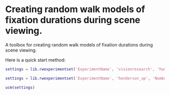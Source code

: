 # Creating random walk models of fixation durations during scene viewing.
A toolbox for creating random walk models of fixation durations during scene viewing.

Here is a quick start method:

```matlab
settings = lib.rwexperimentset('ExperimentName', 'visionresearch', 'humanDataPath', '_data/h_fixdur_exp2.mat', 'NumberTrials', 100, 'NumberStates', [38, 10, 10, 10, 10], 'WalkRate', [267,207,60,30,20], 'ModelParams', [.81,.55,1.01,1.19,.76,.93,.28,.25,98.27,243.69], 'EventDrivenChangeFcn', @projects.vision_research.VisionResearchParameterAdjustFcn, 'FitnessFcn', @lib.MaxLik, 'NumberSubjects', 1, 'InitializeRandomWalkParameters', @projects.vision_research.VRcreateRandomWalkParams)

settings = lib.rwexperimentset('ExperimentName', 'henderson_up', 'NumberTrials', 10, 'NumberStates', [38, 10, 10, 10, 10], 'WalkRate', [267,207,60,30,20], 'ModelParams', [1,1,1,1,1], 'EventDrivenChangeFcn', @HendersonAdjustFcn, 'FitnessFcn', @lib.hendersonMaxLik, 'NumberSubjects', 1, 'InitializeRandomWalkParameters', @projects.henderson.HendersonCreateRandomWalkParams, 'plotFcn', @vis.henderson_mean)

ucm(settings)
```




